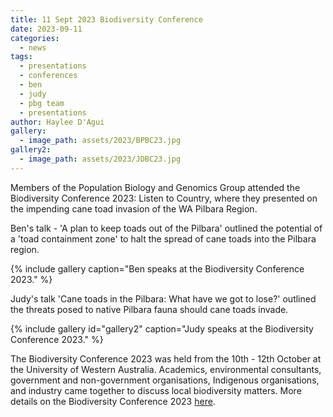 ```yaml
---
title: 11 Sept 2023 Biodiversity Conference
date: 2023-09-11
categories:
  - news
tags:
  - presentations
  - conferences
  - ben
  - judy
  - pbg team
  - presentations
author: Haylee D'Agui
gallery:
  - image_path: assets/2023/BPBC23.jpg
gallery2:
  - image_path: assets/2023/JDBC23.jpg
---
```


Members of the Population Biology and Genomics Group attended the Biodiversity Conference 2023: Listen to Country, where they presented on the impending cane toad invasion of the WA Pilbara Region.

Ben's talk - 'A plan to keep toads out of the Pilbara' outlined the potential of a 'toad containment zone' to halt the spread of cane toads into the Pilbara region.

{% include gallery caption="Ben speaks at the Biodiversity Conference 2023." %}

Judy's talk 'Cane toads in the Pilbara: What have we got to lose?' outlined the threats posed to native Pilbara fauna should cane toads invade.

{% include gallery id="gallery2" caption="Judy speaks at the Biodiversity Conference 2023." %}

The Biodiversity Conference 2023 was held from the 10th - 12th October at the University of Western Australia. Academics, environmental consultants, government and non-government organisations, Indigenous organisations, and industry came together to discuss local biodiversity matters. More details on the Biodiversity Conference 2023 [here](https://www.biodiversity2023.com/).